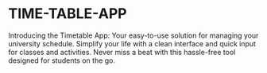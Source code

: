 # TIME-TABLE-APP
Introducing the Timetable App: Your easy-to-use solution for managing your university schedule. Simplify your life with a clean interface and quick input for classes and activities. Never miss a beat with this hassle-free tool designed for students on the go.
